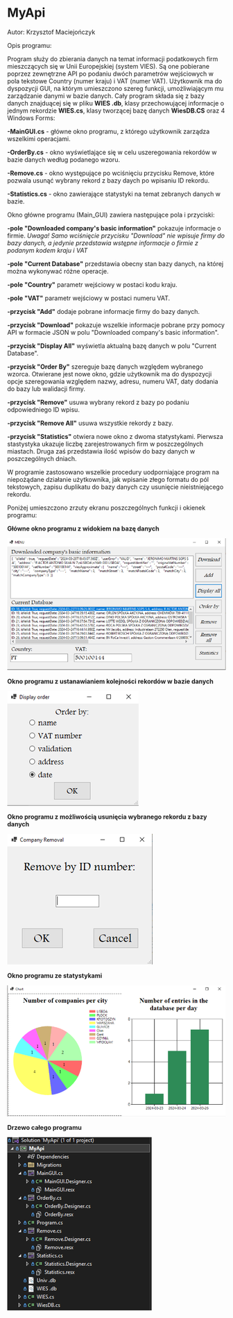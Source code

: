 # MyApi

Autor: Krzysztof Maciejończyk

Opis programu:

Program służy do zbierania danych na temat informacji podatkowych firm mieszczących się w Unii Europejskiej (system VIES). Są one pobierane poprzez zewnętrzne API po podaniu dwóch parametrów wejściowych w pola tekstowe Country (numer kraju) i VAT (numer VAT). Użytkownik ma do dyspozycji GUI, na którym umieszczono szereg funkcji, umożliwiającym mu zarządzanie danymi w bazie danych. Cały program składa się z bazy danych znajduącej się w pliku **WIES .db**, klasy przechowującej informacje o jednym rekordzie **WIES.cs**, klasy tworzącej bazę danych **WiesDB.CS** oraz 4 Windows Forms:

**-MainGUI.cs** - główne okno programu, z którego użytkownik zarządza wszelkimi operacjami.

**-OrderBy.cs** - okno wyświetlające się w celu uszeregowania rekordów w bazie danych według podanego wzoru.

**-Remove.cs** - okno występujące po wciśnięciu przycisku Remove, które pozwala usunąć wybrany rekord z bazy daych po wpisaniu ID rekordu.

**-Statistics.cs** - okno zawierające statystyki na temat zebranych danych w bazie.

Okno główne programu (Main_GUI) zawiera następujące pola i przyciski:

**-pole "Downloaded company's basic information"** pokazuje informacje o firmie. _Uwaga! Samo wciśnięcie przycisku "Download" nie wpisuje firmy do bazy danych, a jedynie przedstawia wstępne informacje o firmie z podanym kodem kraju i VAT_

**-pole "Current Database"** przedstawia obecny stan bazy danych, na której można wykonywać różne operacje.

**-pole "Country"** parametr wejściowy w postaci kodu kraju.

**-pole "VAT"** parametr wejściowy w postaci numeru VAT.

**-przycisk "Add"** dodaje pobrane informacje firmy do bazy danych.

**-przycisk "Download"** pokazuje wszelkie informacje pobrane przy pomocy API w formacie JSON w polu "Downloaded company's basic information".

**-przycisk "Display All"** wyświetla aktualną bazę danych w polu "Current Database".

**-przycisk "Order By"** szereguje bazę danych względem wybranego wzorca. Otwierane jest nowe okno, gdzie użytkownik ma do dyspozycji opcje szeregowania względem nazwy, adresu, numeru VAT, daty dodania do bazy lub walidacji firmy.

**-przycisk "Remove"** usuwa wybrany rekord z bazy po podaniu odpowiedniego ID wpisu.

**-przycisk "Remove All"** usuwa wszystkie rekordy z bazy.

**-przycisk "Statistics"** otwiera nowe okno z dwoma statystykami. Pierwsza stastystyka ukazuje liczbę zarejestrowanych firm w poszczególnych miastach. Druga zaś przedstawia ilość wpisów do bazy danych w poszczególnych dniach.

W programie zastosowano wszelkie procedury uodporniające program na niepożądane działanie użytkownika, jak wpisanie złego formatu do pól tekstowych, zapisu duplikatu do bazy danych czy usunięcie nieistniejącego rekordu.

Poniżej umieszczono zrzuty ekranu poszczególnych funkcji i okienek programu:

**Główne okno programu z widokiem na bazę danych**

![MainGUI](MyApi/Images/MainGUI.PNG)

**Okno programu z ustanawianiem kolejności rekordów w bazie danych**

![OrderBy](MyApi/Images/OrderBy.PNG)

**Okno programu z możliwością usunięcia wybranego rekordu z bazy danych**

![Remove](MyApi/Images/Remove.PNG)

**Okno programu ze statystykami**

![Statistics](MyApi/Images/Stats.PNG)

**Drzewo całego programu**

![Tree](MyApi/Images/Tree.PNG)
